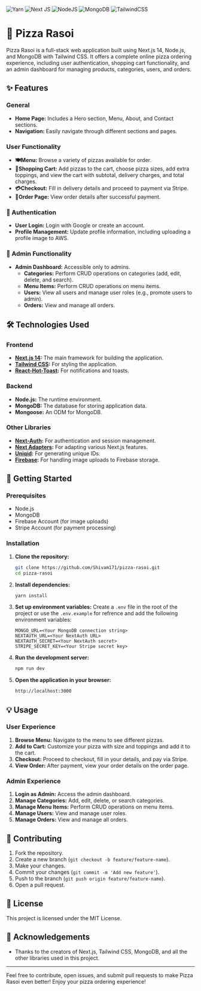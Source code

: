 ![Yarn](https://img.shields.io/badge/yarn-%232C8EBB.svg?style=for-the-badge&logo=yarn&logoColor=white) ![Next JS](https://img.shields.io/badge/Next-black?style=for-the-badge&logo=next.js&logoColor=white) ![NodeJS](https://img.shields.io/badge/node.js-6DA55F?style=for-the-badge&logo=node.js&logoColor=white) ![MongoDB](https://img.shields.io/badge/MongoDB-%234ea94b.svg?style=for-the-badge&logo=mongodb&logoColor=white) ![TailwindCSS](https://img.shields.io/badge/tailwindcss-%2338B2AC.svg?style=for-the-badge&logo=tailwind-css&logoColor=white)

# 🍕 Pizza Rasoi

Pizza Rasoi is a full-stack web application built using Next.js 14, Node.js, and MongoDB with Tailwind CSS. It offers a complete online pizza ordering experience, including user authentication, shopping cart functionality, and an admin dashboard for managing products, categories, users, and orders.

## ✨ Features

### General

- **Home Page:** Includes a Hero section, Menu, About, and Contact sections.
- **Navigation:** Easily navigate through different sections and pages.

### User Functionality

- **🍽️Menu:** Browse a variety of pizzas available for order.
- **🛒Shopping Cart:** Add pizzas to the cart, choose pizza sizes, add extra toppings, and view the cart with subtotal, delivery charges, and total charges.
- **💳Checkout:** Fill in delivery details and proceed to payment via Stripe.
- **📜Order Page:** View order details after successful payment.

### 🔐 Authentication

- **User Login:** Login with Google or create an account.
- **Profile Management:** Update profile information, including uploading a profile image to AWS.

### 🔧 Admin Functionality

- **Admin Dashboard:** Accessible only to admins.
  - **Categories:** Perform CRUD operations on categories (add, edit, delete, and search).
  - **Menu Items:** Perform CRUD operations on menu items.
  - **Users:** View all users and manage user roles (e.g., promote users to admin).
  - **Orders:** View and manage all orders.

## 🛠️ Technologies Used

### Frontend

- **[Next.js 14](https://nextjs.org/):** The main framework for building the application.
- **[Tailwind CSS](https://tailwindcss.com/):** For styling the application.
- **[React-Hot-Toast](https://react-hot-toast.com/):** For notifications and toasts.

### Backend

- **Node.js:** The runtime environment.
- **MongoDB:** The database for storing application data.
- **Mongoose:** An ODM for MongoDB.

### Other Libraries

- **[Next-Auth](https://next-auth.js.org/getting-started/example):** For authentication and session management.
- **[Next Adapters](https://next-auth.js.org/adapters):** For adapting various Next.js features.
- **[Uniqid](https://classic.yarnpkg.com/en/package/uniqid):** For generating unique IDs.
- **[Firebase](https://firebase.google.com/):** For handling image uploads to Firebase storage.

## 🚀 Getting Started

### Prerequisites

- Node.js
- MongoDB
- Firebase Account (for image uploads)
- Stripe Account (for payment processing)

### Installation

1. **Clone the repository:**

   ```sh
   git clone https://github.com/Shivam171/pizza-rasoi.git
   cd pizza-rasoi
   ```

2. **Install dependencies:**

   ```sh
   yarn install
   ```

3. **Set up environment variables:**
   Create a `.env` file in the root of the project or use the `.env.example` for refrence and add the following environment variables:

   ```env
   MONGO_URL=<Your MongoDB connection string>
   NEXTAUTH_URL=<Your NextAuth URL>
   NEXTAUTH_SECRET=<Your NextAuth secret>
   STRIPE_SECRET_KEY=<Your Stripe secret key>
   ```

4. **Run the development server:**

   ```sh
   npm run dev
   ```

5. **Open the application in your browser:**
   ```sh
   http://localhost:3000
   ```

## 💡 Usage

### User Experience

1. **Browse Menu:** Navigate to the menu to see different pizzas.
2. **Add to Cart:** Customize your pizza with size and toppings and add it to the cart.
3. **Checkout:** Proceed to checkout, fill in your details, and pay via Stripe.
4. **View Order:** After payment, view your order details on the order page.

### Admin Experience

1. **Login as Admin:** Access the admin dashboard.
2. **Manage Categories:** Add, edit, delete, or search categories.
3. **Manage Menu Items:** Perform CRUD operations on menu items.
4. **Manage Users:** View and manage user roles.
5. **Manage Orders:** View and manage all orders.

## 🤝 Contributing

1. Fork the repository.
2. Create a new branch (`git checkout -b feature/feature-name`).
3. Make your changes.
4. Commit your changes (`git commit -m 'Add new feature'`).
5. Push to the branch (`git push origin feature/feature-name`).
6. Open a pull request.

## 📜 License

This project is licensed under the MIT License.

## 🙏 Acknowledgements

- Thanks to the creators of Next.js, Tailwind CSS, MongoDB, and all the other libraries used in this project.

---

Feel free to contribute, open issues, and submit pull requests to make Pizza Rasoi even better! Enjoy your pizza ordering experience!
